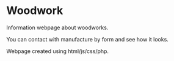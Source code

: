# Woodwork

Information webpage about woodworks.

You can contact with manufacture by form and see how it looks. 

Webpage created using html/js/css/php. 
